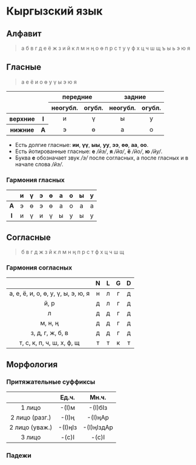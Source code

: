 # Кыргызский язык

## Алфавит

> а б в г д е ё ж з и й к л м н ң о ө п р с т у ү ф х ц ч ш щ ъ ы ь э ю я

## Гласные

> а е ё и о ө у ү ы э ю я

<table>
  <thead>
    <tr>
      <th rowspan="2" colspan="2"></th>
      <th colspan="2">передние</th>
      <th colspan="2">задние</th>
    </tr>
    <tr>
      <th>неогубл.</th>
      <th>огубл.</th>
      <th>неогубл.</th>
      <th>огубл.</th>
    </tr>
  </thead>
  <tbody align="center">
    <tr>
      <th>верхние</th>
      <th>I</th>
      <td>и</td>
      <td>ү</td>
      <td>ы</td>
      <td>у</td>
    </tr>
    <tr>
      <th>нижние</th>
      <th>A</th>
      <td>э</td>
      <td>ө</td>
      <td>а</td>
      <td>о</td>
    </tr>
  </tbody>
</table>

* Есть долгие гласные: **ии**, **үү**, **ыы**, **уу**, **ээ**, **өө**, **аа**, **оо**.
* Есть йотированные гласные: **е** _/йэ/_, **я** _/йа/_, **ё** _/йо/_, **ю** _/йу/_.
* Буква **е** обозначает звук _/э/_ после согласных, а после гласных и в начале слова _/йэ/_.

### Гармония гласных

||и|ү|э|ө|а|о|ы|у|
|:-:|:-:|:-:|:-:|:-:|:-:|:-:|:-:|:-:|
|**A**|э|ө|э|ө|а|о|а|а|
|**I**|и|ү|и|ү|ы|у|ы|у|

## Согласные

> б в г д ж з й к л м н ң п р с т ф х ц ч ш щ

### Гармония согласных

||N|L|G|D|
|:-:|:-:|:-:|:-:|:-:|
|а, е, ё, и, о, ө, у, ү, ы, э, ю, я|н|л|г|д|
|й, р|д|л|г|д|
|л|д|д|г|д|
|м, н, ң|д|д|г|д|
|з, д, г, ж, б, в|д|д|г|д|
|т, с, к, п, ч, ш, х, ф, щ|т|т|к|т|

## Морфология

### Притяжательные суффиксы

||Ед.ч.|Мн.ч.|
|:-:|:-:|:-:|
|1 лицо|-(I)м|-(I)бIз|
|2 лицо (разг.)|-(I)ң|-(I)ңAр|
|2 лицо (уваж.)|-(I)ңIз|-(I)ңIздAр|
|3 лицо|-(с)I|-(с)I|

### Падежи
